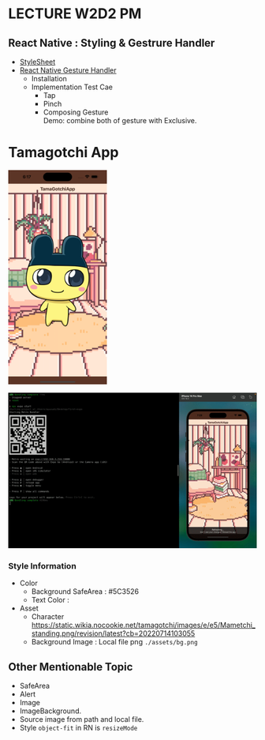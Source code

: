 # LECTURE W2D2 PM

## React Native : Styling & Gestrure Handler

- [StyleSheet](https://reactnative.dev/docs/stylesheet)
- [React Native Gesture Handler](https://docs.swmansion.com/react-native-gesture-handler/)
  - Installation
  - Implementation Test Cae
    - Tap
    - Pinch
    - Composing Gesture  
      Demo: combine both of gesture with Exclusive.

# Tamagotchi App

<img src="./demo.png" width="200" />

![demo](./demo.gif)

### Style Information

- Color
  - Background SafeArea : #5C3526
  - Text Color :
- Asset
  - Character  
    https://static.wikia.nocookie.net/tamagotchi/images/e/e5/Mametchi_standing.png/revision/latest?cb=20220714103055
  - Background Image : Local file png `./assets/bg.png`

## Other Mentionable Topic

- SafeArea
- Alert
- Image
- ImageBackground.
- Source image from path and local file.
- Style `object-fit` in RN is `resizeMode`

